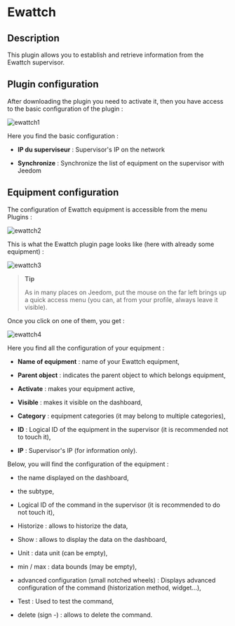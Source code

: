 Ewattch 
=======

Description 
-----------

This plugin allows you to establish and retrieve information from the
Ewattch supervisor.

Plugin configuration 
-----------------------

After downloading the plugin you need to activate it, then you have
access to the basic configuration of the plugin :

![ewattch1](../images/ewattch1.PNG)

Here you find the basic configuration :

-   **IP du superviseur** : Supervisor's IP on the network

-   **Synchronize** : Synchronize the list of equipment
    on the supervisor with Jeedom

Equipment configuration 
-----------------------------

The configuration of Ewattch equipment is accessible from the menu
Plugins :

![ewattch2](../images/ewattch2.PNG)

This is what the Ewattch plugin page looks like (here with already some
equipment) :

![ewattch3](../images/ewattch3.PNG)

> **Tip**
>
> As in many places on Jeedom, put the mouse on the far left
> brings up a quick access menu (you can, at
> from your profile, always leave it visible).

Once you click on one of them, you get :

![ewattch4](../images/ewattch4.PNG)

Here you find all the configuration of your equipment :

-   **Name of equipment** : name of your Ewattch equipment,

-   **Parent object** : indicates the parent object to which belongs
    equipment,

-   **Activate** : makes your equipment active,

-   **Visible** : makes it visible on the dashboard,

-   **Category** : equipment categories (it may belong to
    multiple categories),

-   **ID** : Logical ID of the equipment in the supervisor (it is
    recommended not to touch it),

-   **IP** : Supervisor's IP (for information only).

Below, you will find the configuration of the equipment :

-   the name displayed on the dashboard,

-   the subtype,

-   Logical ID of the command in the supervisor (it is recommended to
    do not touch it),

-   Historize : allows to historize the data,

-   Show : allows to display the data on the dashboard,

-   Unit : data unit (can be empty),

-   min / max : data bounds (may be empty),

-   advanced configuration (small notched wheels) : Displays
    advanced configuration of the command (historization method,
    widget…​),

-   Test : Used to test the command,

-   delete (sign -) : allows to delete the command.


